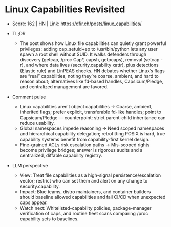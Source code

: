 # Linux Capabilities Revisited

- Score: 162 | [HN](https://news.ycombinator.com/item?id=45669142) | Link: https://dfir.ch/posts/linux_capabilities/

- TL;DR
    - The post shows how Linux file capabilities can quietly grant powerful privileges: adding cap_setuid+ep to /usr/bin/python lets any user spawn a root shell without SUID. It walks defenders through discovery (getcap, /proc Cap*, capsh, getpcaps), removal (setcap -r), and where data lives (security.capability xattr), plus detections (Elastic rule) and LinPEAS checks. HN debates whether Linux’s flags are “real” capabilities, noting they’re coarse, ambient, and hard to reason about; alternatives like fd-based handles, Capsicum/Pledge, and centralized management are favored.

- Comment pulse
    - Linux capabilities aren’t object capabilities → Coarse, ambient, inherited flags; prefer explicit, transferable fd-like handles; point to Capsicum/Pledge — counterpoint: strict parent-child inheritance can reduce usability.
    - Global namespaces impede reasoning → Need scoped namespaces and hierarchical capability delegation; retrofitting POSIX is hard, true capability systems benefit from capability-first kernel design.
    - Fine-grained ACLs risk escalation paths → Mis-scoped rights become privilege bridges; answer is rigorous audits and a centralized, diffable capability registry.

- LLM perspective
    - View: Treat file capabilities as a high-signal persistence/escalation vector; restrict who can set them and alert on any change to security.capability.
    - Impact: Blue teams, distro maintainers, and container builders should baseline allowed capabilities and fail CI/CD when unexpected caps appear.
    - Watch next: Whitelisted-capability policies, package-manager verification of caps, and routine fleet scans comparing /proc capability sets to baselines.
